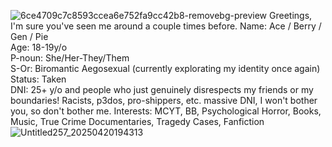 ![6ce4709c7c8593ccea6e752fa9cc42b8-removebg-preview](https://github.com/user-attachments/assets/05b9afca-00ef-4a45-923a-92eac68140c3)
Greetings, I'm sure you've seen me around a couple times before.
Name: Ace / Berry / Gen / Pie    
Age: 18-19y/o  
P-noun: She/Her-They/Them   
S-Or: Biromantic Aegosexual (currently explorating my identity once again)
Status: Taken              
DNI: 25+ y/o and people who just genuinely disrespects my friends or my boundaries! Racists, p3dos, pro-shippers, etc. massive DNI, I won't bother you, so don't bother me.
Interests: MCYT, BB, Psychological Horror, Books, Music, True Crime Documentaries, Tragedy Cases, Fanfiction
![Untitled257_20250420194313](https://github.com/user-attachments/assets/df37e6fb-97b4-4326-92c2-33d9468cd6ad)

